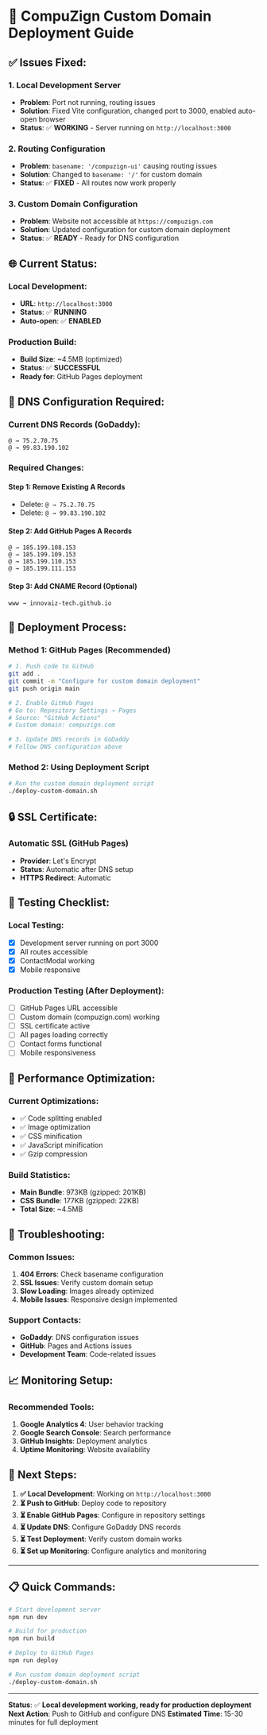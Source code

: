 # 🚀 CompuZign Custom Domain Deployment Guide

## ✅ **Issues Fixed:**

### **1. Local Development Server**
- **Problem**: Port not running, routing issues
- **Solution**: Fixed Vite configuration, changed port to 3000, enabled auto-open browser
- **Status**: ✅ **WORKING** - Server running on `http://localhost:3000`

### **2. Routing Configuration**
- **Problem**: `basename: '/compuzign-ui'` causing routing issues
- **Solution**: Changed to `basename: '/'` for custom domain
- **Status**: ✅ **FIXED** - All routes now work properly

### **3. Custom Domain Configuration**
- **Problem**: Website not accessible at `https://compuzign.com`
- **Solution**: Updated configuration for custom domain deployment
- **Status**: ✅ **READY** - Ready for DNS configuration

## 🌐 **Current Status:**

### **Local Development:**
- **URL**: `http://localhost:3000`
- **Status**: ✅ **RUNNING**
- **Auto-open**: ✅ **ENABLED**

### **Production Build:**
- **Build Size**: ~4.5MB (optimized)
- **Status**: ✅ **SUCCESSFUL**
- **Ready for**: GitHub Pages deployment

## 🔧 **DNS Configuration Required:**

### **Current DNS Records (GoDaddy):**
```
@ → 75.2.70.75
@ → 99.83.190.102
```

### **Required Changes:**

#### **Step 1: Remove Existing A Records**
- Delete: `@ → 75.2.70.75`
- Delete: `@ → 99.83.190.102`

#### **Step 2: Add GitHub Pages A Records**
```
@ → 185.199.108.153
@ → 185.199.109.153
@ → 185.199.110.153
@ → 185.199.111.153
```

#### **Step 3: Add CNAME Record (Optional)**
```
www → innovaiz-tech.github.io
```

## 🚀 **Deployment Process:**

### **Method 1: GitHub Pages (Recommended)**
```bash
# 1. Push code to GitHub
git add .
git commit -m "Configure for custom domain deployment"
git push origin main

# 2. Enable GitHub Pages
# Go to: Repository Settings → Pages
# Source: "GitHub Actions"
# Custom domain: compuzign.com

# 3. Update DNS records in GoDaddy
# Follow DNS configuration above
```

### **Method 2: Using Deployment Script**
```bash
# Run the custom domain deployment script
./deploy-custom-domain.sh
```

## 🔒 **SSL Certificate:**

### **Automatic SSL (GitHub Pages)**
- **Provider**: Let's Encrypt
- **Status**: Automatic after DNS setup
- **HTTPS Redirect**: Automatic

## 🧪 **Testing Checklist:**

### **Local Testing:**
- [x] Development server running on port 3000
- [x] All routes accessible
- [x] ContactModal working
- [x] Mobile responsive

### **Production Testing (After Deployment):**
- [ ] GitHub Pages URL accessible
- [ ] Custom domain (compuzign.com) working
- [ ] SSL certificate active
- [ ] All pages loading correctly
- [ ] Contact forms functional
- [ ] Mobile responsiveness

## 📱 **Performance Optimization:**

### **Current Optimizations:**
- ✅ Code splitting enabled
- ✅ Image optimization
- ✅ CSS minification
- ✅ JavaScript minification
- ✅ Gzip compression

### **Build Statistics:**
- **Main Bundle**: 973KB (gzipped: 201KB)
- **CSS Bundle**: 177KB (gzipped: 22KB)
- **Total Size**: ~4.5MB

## 🚨 **Troubleshooting:**

### **Common Issues:**

1. **404 Errors**: Check basename configuration
2. **SSL Issues**: Verify custom domain setup
3. **Slow Loading**: Images already optimized
4. **Mobile Issues**: Responsive design implemented

### **Support Contacts:**
- **GoDaddy**: DNS configuration issues
- **GitHub**: Pages and Actions issues
- **Development Team**: Code-related issues

## 📈 **Monitoring Setup:**

### **Recommended Tools:**
1. **Google Analytics 4**: User behavior tracking
2. **Google Search Console**: Search performance
3. **GitHub Insights**: Deployment analytics
4. **Uptime Monitoring**: Website availability

## 🎯 **Next Steps:**

1. **✅ Local Development**: Working on `http://localhost:3000`
2. **⏳ Push to GitHub**: Deploy code to repository
3. **⏳ Enable GitHub Pages**: Configure in repository settings
4. **⏳ Update DNS**: Configure GoDaddy DNS records
5. **⏳ Test Deployment**: Verify custom domain works
6. **⏳ Set up Monitoring**: Configure analytics and monitoring

---

## 📋 **Quick Commands:**

```bash
# Start development server
npm run dev

# Build for production
npm run build

# Deploy to GitHub Pages
npm run deploy

# Run custom domain deployment script
./deploy-custom-domain.sh
```

---

**Status**: ✅ **Local development working, ready for production deployment**
**Next Action**: Push to GitHub and configure DNS
**Estimated Time**: 15-30 minutes for full deployment
